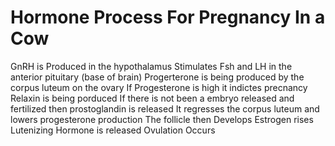 # Hormone Process For Pregnancy In a Cow

GnRH is Produced in the hypothalamus
Stimulates Fsh and LH in the anterior pituitary (base of brain)
Progerterone is being produced by the corpus luteum on the ovary
If Progesterone is high it indictes precnancy
Relaxin is being porduced
If there is not been a embryo released and fertilized then prostoglandin is released
It regresses the corpus luteum and lowers progesterone production
The follicle then Develops
Estrogen rises
Lutenizing Hormone is released
Ovulation Occurs
